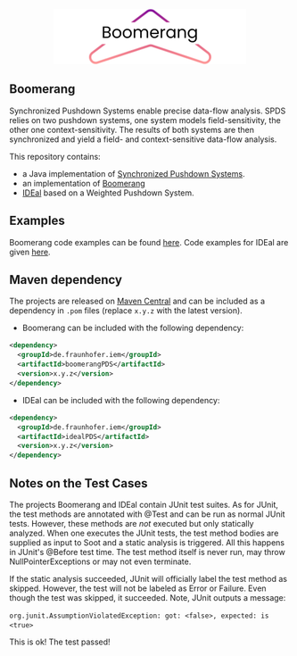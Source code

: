<p align="center">
<img src="https://github.com/secure-software-engineering/Boomerang/blob/master/BoomerangLogo.png">
</p> 

## Boomerang
Synchronized Pushdown Systems enable precise data-flow analysis.
SPDS relies on two pushdown systems, one system models field-sensitivity, the other one context-sensitivity. The results of both systems are then synchronized and yield a field- and context-sensitive data-flow analysis.

This repository contains:
- a Java implementation of [Synchronized Pushdown Systems](https://digital.ub.uni-paderborn.de/hs/content/titleinfo/3030984).
- an implementation of [Boomerang](boomerangPDS)
- [IDEal](idealPDS) based on a Weighted Pushdown System.

## Examples

Boomerang code examples can be found [here](https://github.com/CodeShield-Security/SPDS/tree/master/boomerangPDS/src/main/java/boomerang/example). Code examples for IDEal are given [here](https://github.com/CodeShield-Security/SPDS/tree/master/idealPDS/src/main/java/inference/example).


## Maven dependency
The projects are released on [Maven Central](https://central.sonatype.com/artifact/de.fraunhofer.iem/SPDS) and can be included as a dependency in `.pom` files (replace `x.y.z` with the latest version).
- Boomerang can be included with the following dependency:

```.xml
<dependency>
  <groupId>de.fraunhofer.iem</groupId>
  <artifactId>boomerangPDS</artifactId>
  <version>x.y.z</version>
</dependency>
```

- IDEal can be included with the following dependency:

```.xml
<dependency>
  <groupId>de.fraunhofer.iem</groupId>
  <artifactId>idealPDS</artifactId>
  <version>x.y.z</version>
</dependency>
```

## Notes on the Test Cases

The projects Boomerang and IDEal contain JUnit test suites. As for JUnit, the test methods are annotated with @Test and can be run as normal JUnit tests.
However, these methods are *not* executed but only statically analyzed. When one executes the JUnit tests, the test method bodies are supplied as input to Soot 
and a static analysis is triggered. All this happens in JUnit's @Before test time. The test method itself is never run, may throw NullPointerExceptions or may not even terminate.

If the static analysis succeeded, JUnit will officially label the test method as skipped. However, the test will not be labeled as Error or Failure. 
Even though the test was skipped, it succeeded. Note, JUnit outputs a message:

``org.junit.AssumptionViolatedException: got: <false>, expected: is <true>``

This is ok! The test passed!
